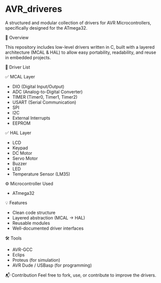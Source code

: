 # AVR_driveres


A structured and modular collection of drivers for AVR Microcontrollers, specifically designed for the ATmega32.

📌 Overview

This repository includes low-level drivers written in C, built with a layered architecture (MCAL & HAL) to allow easy portability, readability, and reuse in embedded projects.

📁 Driver List

✅ MCAL Layer
- DIO (Digital Input/Output)
- ADC (Analog-to-Digital Converter)
- TIMER (Timer0, Timer1, Timer2)
- USART (Serial Communication)
- SPI
- I2C
- External Interrupts
- EEPROM

✅ HAL Layer
- LCD
- Keypad
- DC Motor
- Servo Motor
- Buzzer
- LED
- Temperature Sensor (LM35)
  

⚙️ Microcontroller Used
- ATmega32

💡 Features
- Clean code structure
- Layered abstraction (MCAL → HAL)
- Reusable modules
- Well-documented driver interfaces

🛠️ Tools
- AVR-GCC
- Eclips
- Proteus (for simulation)
- AVR Dude / USBasp (for programming)

📬 Contribution
Feel free to fork, use, or contribute to improve the drivers.
